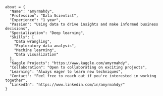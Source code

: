```
about = {
  "Name": "amyrmahdy",
  "Profession": "Data Scientist",
  "Experience": "1 year",
  "Passion": "Using data to drive insights and make informed business decisions",
  "Specialization": "Deep learning",
  "Skills": [
    "Data wrangling",
    "Exploratory data analysis",
    "Machine learning",
    "Data visualization"
  ],
  "Kaggle Projects": "https://www.kaggle.com/amyrmahdy", 
  "Collaboration": "Open to collaborating on exciting projects",
  "Learning": "Always eager to learn new techniques",
  "Contact": "Feel free to reach out if you're interested in working together",
  "LinkedIn": "https://www.linkedin.com/in/amyrmahdy/"
}
```

<!---
amyrmahdy/amyrmahdy is a ✨ special ✨ repository because its `README.md` (this file) appears on your GitHub profile.
You can click the Preview link to take a look at your changes.
--->
